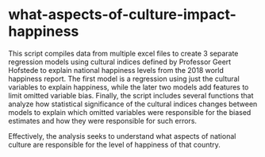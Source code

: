 # what-aspects-of-culture-impact-happiness
This script compiles data from multiple excel files to create 3 separate regression models using cultural indices defined by Professor Geert Hofstede to explain national happiness levels from the 2018 world happiness report. The first model is a regression using just the cultural variables to explain happiness, while the later two models add features to limit omitted variable bias. Finally, the script includes several functions that analyze how statistical significance of the cultural indices changes between models to explain which omitted variables were responsible for the biased estimates and how they were responsible for such errors.

Effectively, the analysis seeks to understand what aspects of national culture are responsible for the level of happiness of that country.
